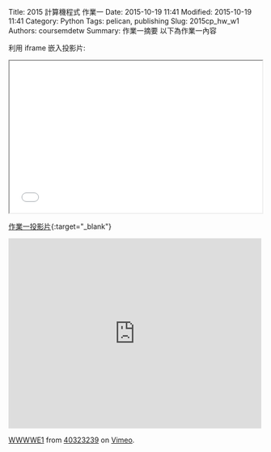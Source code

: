 Title: 2015 計算機程式 作業一
Date: 2015-10-19 11:41
Modified: 2015-10-19 11:41
Category: Python
Tags: pelican, publishing
Slug: 2015cp_hw_w1
Authors: coursemdetw
Summary: 作業一摘要
以下為作業一內容

利用 iframe 嵌入投影片:

<iframe src="simplest.html" width="500" height="300"></iframe>

[作業一投影片](simplest.html){:target="_blank"}

<iframe src="https://player.vimeo.com/video/145026300" width="500" height="375" frameborder="0" webkitallowfullscreen mozallowfullscreen allowfullscreen></iframe> <p><a href="https://vimeo.com/145026300">WWWWE1</a> from <a href="https://vimeo.com/user45596208">40323239</a> on <a href="https://vimeo.com">Vimeo</a>.</p>